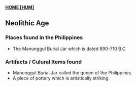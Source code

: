 **[HOME [HUM]](HUM101#^MID2CH2)**

## Neolithic Age

### Places found in the Philippines
- The Manunggul Burial Jar which is dated 890-710 B.C

### Artifacts / Culural Items found
- Manunggul Burial Jar called the queen of the Philippines
- A piece of pottery which is artistically striking.
